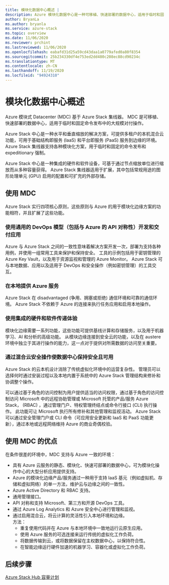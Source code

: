 ```yaml
---
title: 模块化数据中心概述 |
description: Azure 模块化数据中心是一种可移植、快速部署的数据中心，适用于临时和固定命令发布中的大规模对付操作。
author: BryanLa
ms.author: bryanla
ms.service: azure-stack
ms.topic: overview
ms.date: 11/06/2020
ms.reviewer: prchint
ms.lastreviewed: 11/06/2020
ms.openlocfilehash: eabafd31d25a59cd43daa1a0779afed0a80f8354
ms.sourcegitcommit: 25b234330df4e753ed2dd480c208ec88cd90234c
ms.translationtype: MT
ms.contentlocale: zh-CN
ms.lasthandoff: 11/19/2020
ms.locfileid: "94924310"
---
```

# <a name="modular-datacenter-overview"></a>模块化数据中心概述

Azure 模块式 Datacenter (MDC) 基于 Azure Stack 集线器。 MDC 是可移植、快速部署的数据中心，适用于临时和固定命令发布中的大规模对付操作。

Azure Stack 中心是一种水平和垂直缩放的解决方案，可提供多租户的本机混合云功能，可用于基础结构即服务 (IaaS) 和平台即服务 (PaaS) 服务到边缘的环境。 Azure Stack 集线器支持各种模块化方案，用于临时和固定的命令发布和 expeditionary 强制。

Azure Stack 中心是一种集成的硬件和软件设备，可基于通过节点缩放单位进行缩放而从多种容量获得。 Azure Stack 集线器适用于扩展，其中包括常规用途的图形处理单元 (GPU) 启用的配置和可扩充的外部存储。

## <a name="use-mdc"></a>使用 MDC

Azure Stack 实行四项核心原则，这些原则与 Azure 的用于模块化边缘方案的功能相符，并且扩展了这些功能。

### <a name="develop-and-deliver-apps-with-a-common-devops-model-including-api-symmetry-with-azure"></a>使用通用的 DevOps 模型（包括与 Azure 的 API 对称性）开发和交付应用

Azure 与 Azure Stack 之间的一致性意味着解决方案开发一次，部署为支持各种用例，并使用一组常用工具来保护和保持安全。 工具的示例包括用于密钥管理的 Azure Key Vault，以及用于资源监视和管理的 Azure Monitor。 Azure Stack 可与本地数据、应用以及适用于 DevOps 和安全操作（例如密钥管理）的工具交互。

### <a name="deliver-azure-services-on-premises"></a>在本地提供 Azure 服务

Azure Stack 在 disadvantaged (争用、拥塞或拒绝) 通信环境和可靠的通信环境。 Azure Stack 不依赖于 Azure 的连接来执行任务应用和启用本地操作。

### <a name="use-integrated-hardware-and-software-delivery-experience"></a>使用集成的硬件和软件传递体验

模块化边缘需要一系列功能，这些功能可提供基线计算和存储服务，以及用于机器学习、AI 和分析的高级功能。 从模块边缘连接到安全云的功能，以及在 austere 环境中独立于其进行操作的能力，这一点对于提供对所需数据的访问至关重要。

### <a name="keep-your-datacenter-secure-and-available-with-hybrid-cloud-security-operations"></a>通过混合云安全操作使数据中心保持安全且可用

Azure Stack 的云本机设计消除了传统虚拟化环境中的运营复杂性。 管理员可以选择何时通过安装过程以及本地内置于系统中的 Azure Stack 管理结构来修补和协调整个操作。

可以通过基于角色的访问控制为用户提供适当的访问权限，通过基于角色的访问控制访问 Microsoft 中的远程协助管理或 Microsoft 托管的产品/服务 Azure Stack， (RBAC) ，通过管理门户、特权管理终结点或命令行接口 (CLI) 执行操作。 此功能可让 Microsoft 执行所有修补和其他管理和监视活动。 Azure Stack 可以通过安全管理门户或 CLI 命令（可应用安全更新和 IaaS 和 PaaS 功能更新），通过本地或远程网络维持 Azure 的商业奇偶校验。

## <a name="benefits-of-using-mdc"></a>使用 MDC 的优点

在条件很差的环境中，MDC 支持与 Azure 一致的环境：

 - 具有 Azure 云服务的静态、模块化、快速可部署的数据中心，可为模块化操作中心的大型分析应用提供支持。
 - Azure 的模块化边缘产品/服务通过一种用于支持 IaaS 基元（例如虚拟机、存储和虚拟网络）的单一方法，维护云与边缘之间的一致性。
 - Azure Active Directory 和 RBAC 支持。
 - 通用管理接口。
 - API 对称和支持 Microsoft、第三方和开源 DevOps 工具。
 - 通过 Azure Log Analytics 和 Azure 安全中心进行管理和监视。
 - 通过启用混合云，将云计算的灵活性引入本地环境和边缘。<br>方法：
     - 重复使用代码并在 Azure 与本地环境中一致地运行云原生应用。
     - 使用 Azure 服务的可选连接来运行传统的虚拟化工作负荷。
     - 将数据传输到云，或将数据保留在主权数据中心，以保持符合性。
     - 在智能边缘运行硬件加速的机器学习、容器化或虚拟化工作负荷。

## <a name="next-steps"></a>后续步骤

[Azure Stack Hub 容量计划](../operator/azure-stack-capacity-planning-overview.md)
